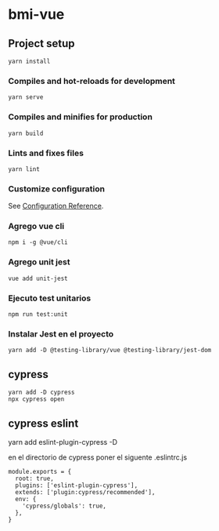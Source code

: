 # bmi-vue

## Project setup
```
yarn install
```

### Compiles and hot-reloads for development
```
yarn serve
```

### Compiles and minifies for production
```
yarn build
```

### Lints and fixes files
```
yarn lint
```

### Customize configuration
See [Configuration Reference](https://cli.vuejs.org/config/).


### Agrego vue cli

```
npm i -g @vue/cli
```

### Agrego unit jest

```
vue add unit-jest
```

### Ejecuto test unitarios

```
npm run test:unit
```

### Instalar Jest en el proyecto

```
yarn add -D @testing-library/vue @testing-library/jest-dom
```


## cypress

```
yarn add -D cypress
npx cypress open
```

## cypress eslint

yarn add eslint-plugin-cypress -D

en el directorio de cypress poner el siguente .eslintrc.js

```
module.exports = {
  root: true,
  plugins: ['eslint-plugin-cypress'],
  extends: ['plugin:cypress/recommended'],
  env: {
    'cypress/globals': true,
  },
}
```
